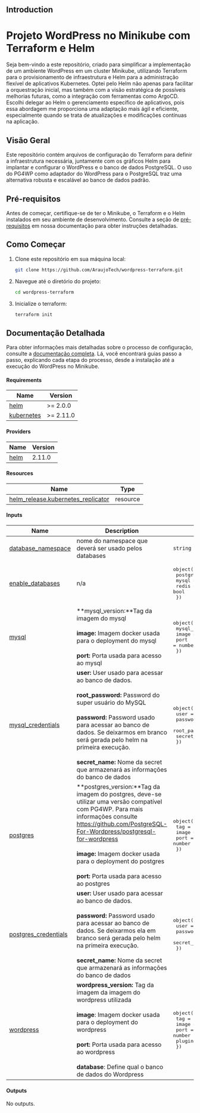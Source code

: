 ## Introduction
# Projeto WordPress no Minikube com Terraform e Helm

Seja bem-vindo a este repositório, criado para simplificar a implementação de um ambiente WordPress em um cluster Minikube, utilizando Terraform para o provisionamento de infraestrutura e Helm para a administração flexível de aplicativos Kubernetes. Optei pelo Helm não apenas para facilitar a orquestração inicial, mas também com a visão estratégica de possíveis melhorias futuras, como a integração com ferramentas como ArgoCD. Escolhi delegar ao Helm o gerenciamento específico de aplicativos, pois essa abordagem me proporciona uma adaptação mais ágil e eficiente, especialmente quando se trata de atualizações e modificações contínuas na aplicação.

## Visão Geral

Este repositório contém arquivos de configuração do Terraform para definir a infraestrutura necessária, juntamente com os gráficos Helm para implantar e configurar o WordPress e o banco de dados PostgreSQL. O uso do PG4WP como adaptador do WordPress para o PostgreSQL traz uma alternativa robusta e escalável ao banco de dados padrão.

## Pré-requisitos

Antes de começar, certifique-se de ter o Minikube, o Terraform e o Helm instalados em seu ambiente de desenvolvimento. Consulte a seção de [pré-requisitos](#) em nossa documentação para obter instruções detalhadas.

## Como Começar

1. Clone este repositório em sua máquina local:

    ```bash
    git clone https://github.com/AraujoTech/wordpress-terraform.git
    ```

2. Navegue até o diretório do projeto:

    ```bash
    cd wordpress-terraform
    ```

3. Inicialize o terraform:
   
    ```bash
    terraform init
    ```


## Documentação Detalhada

Para obter informações mais detalhadas sobre o processo de configuração, consulte a [documentação completa](docs/README.md). Lá, você encontrará guias passo a passo, explicando cada etapa do processo, desde a instalação até a execução do WordPress no Minikube.

<!-- BEGIN_AUTOMATED_TF_DOCS_BLOCK -->
#### Requirements

| Name | Version |
|------|---------|
| <a name="requirement_helm"></a> [helm](#requirement\_helm) | >= 2.0.0 |
| <a name="requirement_kubernetes"></a> [kubernetes](#requirement\_kubernetes) | >= 2.11.0 |
#### Providers

| Name | Version |
|------|---------|
| <a name="provider_helm"></a> [helm](#provider\_helm) | 2.11.0 |
#### Resources

| Name | Type |
|------|------|
| [helm_release.kubernetes_replicator](https://registry.terraform.io/providers/hashicorp/helm/latest/docs/resources/release) | resource |
#### Inputs

| Name | Description | Type | Default | Required |
|------|-------------|------|---------|:--------:|
| <a name="input_database_namespace"></a> [database\_namespace](#input\_database\_namespace) | nome do namespace que deverá ser usado pelos databases | `string` | `"databases"` | no |
| <a name="input_enable_databases"></a> [enable\_databases](#input\_enable\_databases) | n/a | <pre>object({<br>        postgres = bool<br>        mysql = bool<br>        redis = bool<br>    })</pre> | <pre>{<br>  "mysql": true,<br>  "postgres": false,<br>  "redis": true<br>}</pre> | no |
| <a name="input_mysql"></a> [mysql](#input\_mysql) | **mysql\_version:**Tag da imagem do mysql <br><br> **image:** Imagem docker usada para o deployment do mysql <br><br> **port:** Porta usada para acesso ao mysql | <pre>object({<br>        mysql_version = string<br>        image = string<br>        port = number<br>    })</pre> | <pre>{<br>  "image": "mysql",<br>  "mysql_version": "8.2",<br>  "port": 3306<br>}</pre> | no |
| <a name="input_mysql_credentials"></a> [mysql\_credentials](#input\_mysql\_credentials) | **user:** User usado para acessar ao banco de dados. <br><br> **root\_password:** Password do super usuário do MySQL <br><br> **password:** Password usado para acessar ao banco de dados. Se deixarmos em branco será gerada pelo helm na primeira execução. <br><br> **secret\_name:** Nome da secret que armazenará as informações do banco de dados | <pre>object({<br>        user = string<br>        password = string<br>        root_password = string<br>        secret_name = string<br>    })</pre> | <pre>{<br>  "password": "",<br>  "root_password": "",<br>  "secret_name": "mysql-keys",<br>  "user": "wordpress"<br>}</pre> | no |
| <a name="input_postgres"></a> [postgres](#input\_postgres) | **postgres\_version:**Tag da imagem do postgres, deve-se utilizar uma versão compatível com PG4WP. Para mais informações consulte https://github.com/PostgreSQL-For-Wordpress/postgresql-for-wordpress <br><br> **image:** Imagem docker usada para o deployment do postgres <br><br> **port:** Porta usada para acesso ao postgres | <pre>object({<br>        tag = string<br>        image = string<br>        port = number<br>    })</pre> | <pre>{<br>  "image": "postgres",<br>  "port": 5432,<br>  "tag": "14.2"<br>}</pre> | no |
| <a name="input_postgres_credentials"></a> [postgres\_credentials](#input\_postgres\_credentials) | **user:** User usado para acessar ao banco de dados. <br><br> **password:** Password usado para acessar ao banco de dados. Se deixarmos ela em branco será gerada pelo helm na primeira execução. <br><br> **secret\_name:** Nome da secret que armazenará as informações do banco de dados | <pre>object({<br>        user = string<br>        password = string<br>        secret_name = string<br>    })</pre> | <pre>{<br>  "password": "",<br>  "secret_name": "postgres-keys",<br>  "user": "wordpress"<br>}</pre> | no |
| <a name="input_wordpress"></a> [wordpress](#input\_wordpress) | **wordpress\_version:** Tag da imagem da imagem do wordpress utilizada <br><br> **image**: Imagem docker usada para o deployment do wordpress<br><br> **port:** Porta usada para acesso ao wordpress <br><br> **database**: Define qual o banco de dados do Wordpress | <pre>object({<br>        tag = string<br>        image = string<br>        port = number<br>        plugins = string<br>    })</pre> | <pre>{<br>  "image": "bitnami/wordpress",<br>  "plugins": "",<br>  "port": 80,<br>  "tag": "latest"<br>}</pre> | no |
#### Outputs

No outputs.
<!-- END_AUTOMATED_TF_DOCS_BLOCK -->